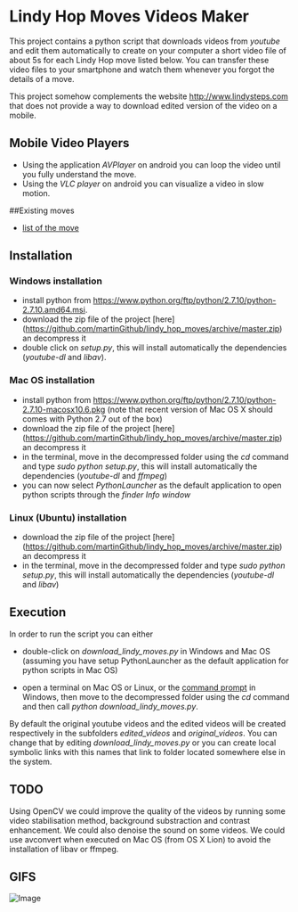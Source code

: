 # Lindy Hop Moves Videos Maker
This project contains a python script that downloads videos from *youtube* and edit them automatically to create on your computer a short video file of about 5s for each Lindy Hop move listed below. You can transfer these video files to your smartphone and watch them whenever you forgot the details of a move.

This project somehow complements the website http://www.lindysteps.com that does not provide a way to download edited version of the video on a mobile.

## Mobile Video Players 

* Using the application *AVPlayer* on android you can loop the video until you fully understand the move.
* Using the *VLC player* on android you can visualize a video in slow motion.

##Existing moves

* [list of the move ](listmoves.md)

## Installation

### Windows installation

* install python from https://www.python.org/ftp/python/2.7.10/python-2.7.10.amd64.msi.
* download the zip file of the project [here] (https://github.com/martinGithub/lindy_hop_moves/archive/master.zip) an decompress it 
* double click on *setup.py*, this will install automatically the dependencies (*youtube-dl* and *libav*). 

### Mac OS installation

* install python from https://www.python.org/ftp/python/2.7.10/python-2.7.10-macosx10.6.pkg (note that recent version of Mac OS X should comes with Python 2.7 out of the box)
* download the zip file of the project [here] (https://github.com/martinGithub/lindy_hop_moves/archive/master.zip) an decompress it 
* in the terminal, move in the decompressed folder using the *cd* command and type *sudo python setup.py*, this will install automatically the dependencies (*youtube-dl* and *ffmpeg*)
* you can now select *PythonLauncher* as the default application to open python scripts  through the *finder Info window*

### Linux (Ubuntu) installation 

* download the zip file of the project [here] (https://github.com/martinGithub/lindy_hop_moves/archive/master.zip) an decompress it 
* in the terminal, move in the decompressed folder and type *sudo python setup.py*, this will install automatically the dependencies (*youtube-dl* and *libav*)

## Execution


In order to run the script you can either 

*  double-click on *download_lindy_moves.py* in Windows and Mac OS (assuming you have setup PythonLauncher as the default application for python scripts in Mac OS) 

* open a terminal on Mac OS or Linux, or the [command prompt](http://www.7tutorials.com/7-ways-launch-command-prompt-windows-7-windows) in Windows, then move to the decompressed folder using the *cd* command and then call *python download_lindy_moves.py*. 


By default the original youtube videos and the edited videos will be created respectively in the subfolders *edited_videos* and *original_videos*. You can change that by editing *download_lindy_moves.py* or you can create local symbolic links with this names that link to folder located somewhere else in the system.

## TODO
Using OpenCV we could improve the quality of the videos by running some video stabilisation method, background substraction and contrast enhancement.
We could also denoise the sound on some videos.
We could use avconvert when executed on Mac OS (from OS X Lion) to avoid the installation of libav or ffmpeg.

## GIFS


![Image](http://cdn.yourepeat.com/media/gif/002/499/901/1c9742f5c51469acb193029dcdf6e58e.gif?raw=true)













